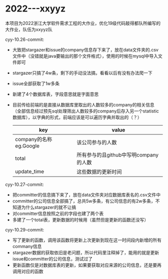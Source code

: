 # 2022---xxyyz
本项目为2022浙江大学软件需求工程的大作业，优化19级代码敲得都队所编写的大作业，队伍为xxyyz队

cyy-10.26-commit:

- 大致把stargazer和issue的company信息存下来了，放在data文件夹的.csv文件中（没错就是java要输出的那个文件格式），使用的时候在mysql中导入文件即可

- stargazer只搞了4w条，剩下的手动没法搞，看看以后有没有办法爬一下

- issue全部获取了1w多条

- 新建了4个数据库表，字段意思就是字面意思

- 目前传给前端的是直接从数据库里取出的人数较多的company的相关信息（全部信息经过预先sql处理筛出人数较多的company后存入另一个statistic数据库），以字典的形式，前端应该是可以遍历字典并取出的（？）

  | key                     | value                                 |
  | ----------------------- | ------------------------------------- |
  | company的名称 eg.Google | 该公司参与的人数                      |
  | total                   | 所有参与的且github中写明company的人数 |
  | update_time             | 这些数据的更新时间                    |

cyy-10.27-commit:

- 把committer的信息搞下来了，放在data文件夹对应数据库表名的.csv文件中
- committer的公司信息全部搞了，总共5w多条，有公司信息的有2w多条，不知道为什么stargazer的就不让搞
- 对committer信息按照之前的字段也建了两个表
- 多建了一个total表，更新数据的时候用（虽然但是更新的函数还没写）

cyy-10.29-commit:

- 写了更新的函数，调用该函数将更新上次更新到现在这一时间段内新增的所有commany信息
- stargazer数据的获取依旧是老问题，所以代码里注释掉了，能用的就是更新issue和committer的公司信息，测试过了
- 更新函数仅是对数据库表的更新，如果要获取对应来源的公司信息，还是要再调用对应的函数
